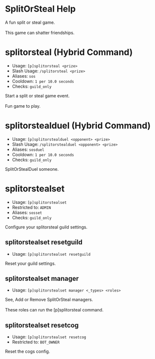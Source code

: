 # SplitOrSteal Help

A fun split or steal game.<br/><br/>This game can shatter friendships.

# splitorsteal (Hybrid Command)
 - Usage: `[p]splitorsteal <prize> `
 - Slash Usage: `/splitorsteal <prize> `
 - Aliases: `sos`
 - Cooldown: `1 per 10.0 seconds`
 - Checks: `guild_only`

Start a split or steal game event.<br/><br/>Fun game to play.

# splitorstealduel (Hybrid Command)
 - Usage: `[p]splitorstealduel <opponent> <prize> `
 - Slash Usage: `/splitorstealduel <opponent> <prize> `
 - Aliases: `sosduel`
 - Cooldown: `1 per 10.0 seconds`
 - Checks: `guild_only`

SplitOrStealDuel someone.

# splitorstealset
 - Usage: `[p]splitorstealset `
 - Restricted to: `ADMIN`
 - Aliases: `sosset`
 - Checks: `guild_only`

Configure your splitorsteal guild settings.

## splitorstealset resetguild
 - Usage: `[p]splitorstealset resetguild `

Reset your guild settings.

## splitorstealset manager
 - Usage: `[p]splitorstealset manager <_types> <roles> `

See, Add or Remove SplitOrSteal managers.<br/><br/>These roles can run the [p]splitorsteal command.

## splitorstealset resetcog
 - Usage: `[p]splitorstealset resetcog `
 - Restricted to: `BOT_OWNER`

Reset the cogs config.
